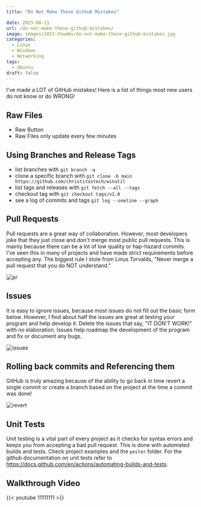 ```yaml
---
title: "Do Not Make These Github Mistakes"

date: 2023-08-11
url: /do-not-make-these-github-mistakes/
image: images/2023-thumbs/do-not-make-these-github-mistakes.jpg
categories:
  - Linux
  - Windows
  - Networking
tags:
  - Ubuntu
draft: false
---
```

I've made a LOT of GitHub mistakes! Here is a list of things most new users do not know or do WRONG!
<!--more-->

## Raw Files

- Raw Button
- Raw Files only update every few minutes

## Using Branches and Release Tags

- list branches with `git branch -a`
- clone a specific branch with `git clone -b main https://github.com/christitustech/winutil`
- list tags and releases with `git fetch --all --tags`
- checkout tag with `git checkout tags/v1.0`
- see a log of commits and tags `git log --oneline --graph`

## Pull Requests

Pull requests are a great way of collaboration. However, most developers joke that they just close and don't merge most public pull requests. This is mainly because there can be a lot of low quality or hap-hazard commits. I've seen this in many of projects and have made strict requirements before accepting any. The biggest rule I stole from Linus Torvalds, "Never merge a pull request that you do NOT understand."

![pr](/images/2023/do-not-make-these-github-mistakes/pullrequest.png)

## Issues

It is easy to ignore issues, because most issues do not fill out the basic form below. However, I find about half the issues are great at testing your program and help develop it. Delete the issues that say, "IT DON'T WORK!" with no elaboration. Issues help roadmap the development of the program and fix or document any bugs.

![issues](/images/2023/do-not-make-these-github-mistakes/issues.png)

## Rolling back commits and Referencing them

GitHub is truly amazing because of the ability to go back in time revert a single commit or create a branch based on the project at the time a commit was done! 

![revert](/images/2023/do-not-make-these-github-mistakes/revert.png)

## Unit Tests

Unit testing is a vital part of every project as it checks for syntax errors and keeps you from accepting a bad pull request. This is done with automated builds and tests. Check project examples and the `pester` folder. For the github documentation on unit tests refer to <https://docs.github.com/en/actions/automating-builds-and-tests>.

## Walkthrough Video

{{< youtube 11111111 >}}
